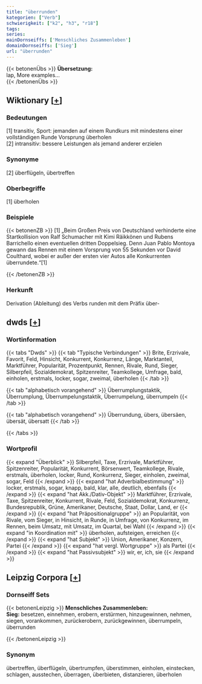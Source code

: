 ```yaml
---
title: "überrunden"
kategorien: ["Verb"]
schwierigkeit: ["k2", "h3", "r18"]
tags:
series:
mainDornseiffs: ['Menschliches Zusammenleben']
domainDornseiffs: ['Sieg']
url: "überrunden"
---
```


{{< betonenÜbs >}}
**Übersetzung:**  
lap, More examples...  
{{< /betonenÜbs >}}

## Wiktionary [[+](https://de.wiktionary.org/wiki/überrunden)]

### Bedeutungen
[1] transitiv, Sport: jemanden auf einem Rundkurs mit mindestens einer vollständigen Runde Vorsprung überholen  
[2] intransitiv: bessere Leistungen als jemand anderer erzielen  

### Synonyme
[2] überflügeln, übertreffen  

### Oberbegriffe
[1] überholen  

### Beispiele
{{< betonenZB >}}
[1] „Beim Großen Preis von Deutschland verhinderte eine Startkollision von Ralf Schumacher mit Kimi Räikkönen und Rubens Barrichello einen eventuellen dritten Doppelsieg. Denn Juan Pablo Montoya gewann das Rennen mit einem Vorsprung von 55 Sekunden vor David Coulthard, wobei er außer der ersten vier Autos alle Konkurrenten überrundete.“[1]  

{{< /betonenZB >}}
### Herkunft
Derivation (Ableitung) des Verbs runden mit dem Präfix über-  



## dwds [[+](https://www.dwds.de/wb/überrunden)]

### Wortinformation
{{< tabs "Dwds" >}}
{{< tab "Typische Verbindungen" >}}
Brite, Erzrivale, Favorit, Feld, Hinsicht, Konkurrent, Konkurrenz, Länge, Marktanteil, Marktführer, Popularität, Prozentpunkt, Rennen, Rivale, Rund, Sieger, Silberpfeil, Sozialdemokrat, Spitzenreiter, Teamkollege, Umfrage, bald, einholen, erstmals, locker, sogar, zweimal, überholen
{{< /tab >}}

{{< tab "alphabetisch vorangehend" >}}
Überrumplungstaktik, Überrumplung, Überrumpelungstaktik, Überrumpelung, überrumpeln
{{< /tab >}}

{{< tab "alphabetisch vorangehend" >}}
Überrundung, übers, übersäen, übersät, übersatt
{{< /tab >}}

{{< /tabs >}}

### Wortprofil
{{< expand "Überblick" >}} Silberpfeil, Taxe, Erzrivale, Marktführer, Spitzenreiter, Popularität, Konkurrent, Börsenwert, Teamkollege, Rivale, erstmals, überholen, locker, Rund, Konkurrenz, Sieger, einholen, zweimal, sogar, Feld {{< /expand >}}
{{< expand "hat Adverbialbestimmung" >}} locker, erstmals, sogar, knapp, bald, klar, alle, deutlich, ebenfalls {{< /expand >}}
{{< expand "hat Akk./Dativ-Objekt" >}} Marktführer, Erzrivale, Taxe, Spitzenreiter, Konkurrent, Rivale, Feld, Sozialdemokrat, Konkurrenz, Bundesrepublik, Grüne, Amerikaner, Deutsche, Staat, Dollar, Land, er {{< /expand >}}
{{< expand "hat Präpositionalgruppe" >}} an Popularität, von Rivale, vom Sieger, in Hinsicht, in Runde, in Umfrage, von Konkurrenz, im Rennen, beim Umsatz, mit Umsatz, im Quartal, bei Wahl {{< /expand >}}
{{< expand "in Koordination mit" >}} überholen, aufsteigen, erreichen {{< /expand >}}
{{< expand "hat Subjekt" >}} Union, Amerikaner, Konzern, Partei {{< /expand >}}
{{< expand "hat vergl. Wortgruppe" >}} als Partei {{< /expand >}}
{{< expand "hat Passivsubjekt" >}} wir, er, ich, sie {{< /expand >}}

## Leipzig Corpora [[+](https://corpora.uni-leipzig.de/en/res?word=überrunden&corpusId=deu_newscrawl-public_2018)]

### Dornseiff Sets
{{< betonenLeipzig >}}
**Menschliches Zusammenleben:**  
**Sieg:** besetzen, einnehmen, erobern, erstürmen, hinzugewinnen, nehmen, siegen, vorankommen, zurückerobern, zurückgewinnen, überrumpeln, überrunden  

{{< /betonenLeipzig >}}

### Synonym
übertreffen, überflügeln, übertrumpfen, überstimmen, einholen, einstecken, schlagen, ausstechen, überragen, überbieten, distanzieren, überholen

